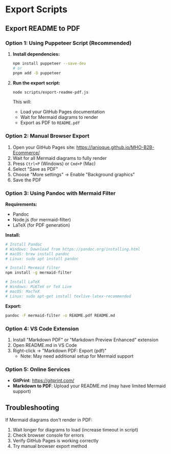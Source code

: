 # Export Scripts

## Export README to PDF

### Option 1: Using Puppeteer Script (Recommended)

1. **Install dependencies:**
   ```bash
   npm install puppeteer --save-dev
   # or
   pnpm add -D puppeteer
   ```

2. **Run the export script:**
   ```bash
   node scripts/export-readme-pdf.js
   ```

   This will:
   - Load your GitHub Pages documentation
   - Wait for Mermaid diagrams to render
   - Export as PDF to `README.pdf`

### Option 2: Manual Browser Export

1. Open your GitHub Pages site: https://lanioque.github.io/MHO-B2B-Ecommerce/
2. Wait for all Mermaid diagrams to fully render
3. Press `Ctrl+P` (Windows) or `Cmd+P` (Mac)
4. Select "Save as PDF"
5. Choose "More settings" → Enable "Background graphics"
6. Save the PDF

### Option 3: Using Pandoc with Mermaid Filter

**Requirements:**
- Pandoc
- Node.js (for mermaid-filter)
- LaTeX (for PDF generation)

**Install:**
```bash
# Install Pandoc
# Windows: Download from https://pandoc.org/installing.html
# macOS: brew install pandoc
# Linux: sudo apt install pandoc

# Install Mermaid filter
npm install -g mermaid-filter

# Install LaTeX
# Windows: MiKTeX or TeX Live
# macOS: MacTeX
# Linux: sudo apt-get install texlive-latex-recommended
```

**Export:**
```bash
pandoc -F mermaid-filter -o README.pdf README.md
```

### Option 4: VS Code Extension

1. Install "Markdown PDF" or "Markdown Preview Enhanced" extension
2. Open README.md in VS Code
3. Right-click → "Markdown PDF: Export (pdf)"
   - Note: May need additional setup for Mermaid support

### Option 5: Online Services

- **GitPrint**: https://gitprint.com/
- **Markdown to PDF**: Upload your README.md (may have limited Mermaid support)

## Troubleshooting

If Mermaid diagrams don't render in PDF:
1. Wait longer for diagrams to load (increase timeout in script)
2. Check browser console for errors
3. Verify GitHub Pages is working correctly
4. Try manual browser export method

